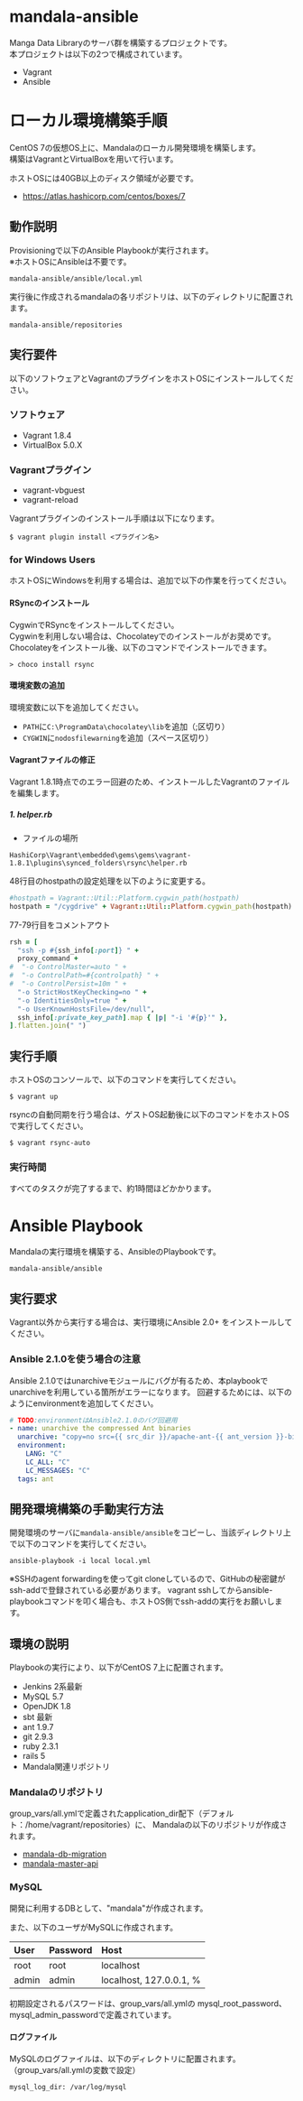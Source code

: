 # mandala-ansible

Manga Data Libraryのサーバ群を構築するプロジェクトです。  
本プロジェクトは以下の2つで構成されています。

- Vagrant
- Ansible


# ローカル環境構築手順

CentOS 7の仮想OS上に、Mandalaのローカル開発環境を構築します。  
構築はVagrantとVirtualBoxを用いて行います。

ホストOSには40GB以上のディスク領域が必要です。
- https://atlas.hashicorp.com/centos/boxes/7


## 動作説明

Provisioningで以下のAnsible Playbookが実行されます。  
※ホストOSにAnsibleは不要です。  

    mandala-ansible/ansible/local.yml

実行後に作成されるmandalaの各リポジトリは、以下のディレクトリに配置されます。

    mandala-ansible/repositories


## 実行要件

以下のソフトウェアとVagrantのプラグインをホストOSにインストールしてください。

### ソフトウェア

- Vagrant 1.8.4
- VirtualBox 5.0.X

### Vagrantプラグイン

- vagrant-vbguest
- vagrant-reload

Vagrantプラグインのインストール手順は以下になります。

```
$ vagrant plugin install <プラグイン名>
```


### for Windows Users

ホストOSにWindowsを利用する場合は、追加で以下の作業を行ってください。

#### RSyncのインストール

CygwinでRSyncをインストールしてください。  
Cygwinを利用しない場合は、Chocolateyでのインストールがお奨めです。  
Chocolateyをインストール後、以下のコマンドでインストールできます。

```
> choco install rsync
```

#### 環境変数の追加

環境変数に以下を追加してください。

- ```PATH```に```C:\ProgramData\chocolatey\lib```を追加（;区切り）
- ```CYGWIN```に```nodosfilewarning```を追加（スペース区切り）

#### Vagrantファイルの修正

Vagrant 1.8.1時点でのエラー回避のため、インストールしたVagrantのファイルを編集します。

##### 1. helper.rb

- ファイルの場所

```
HashiCorp\Vagrant\embedded\gems\gems\vagrant-1.8.1\plugins\synced_folders\rsync\helper.rb
```

48行目のhostpathの設定処理を以下のように変更する。
```rb
#hostpath = Vagrant::Util::Platform.cygwin_path(hostpath)
hostpath = "/cygdrive" + Vagrant::Util::Platform.cygwin_path(hostpath)
```

77-79行目をコメントアウト

```rb
rsh = [
  "ssh -p #{ssh_info[:port]} " +
  proxy_command +
#  "-o ControlMaster=auto " +
#  "-o ControlPath=#{controlpath} " +
#  "-o ControlPersist=10m " +
  "-o StrictHostKeyChecking=no " +
  "-o IdentitiesOnly=true " +
  "-o UserKnownHostsFile=/dev/null",
  ssh_info[:private_key_path].map { |p| "-i '#{p}'" },
].flatten.join(" ")
```


## 実行手順

ホストOSのコンソールで、以下のコマンドを実行してください。  

    $ vagrant up

rsyncの自動同期を行う場合は、ゲストOS起動後に以下のコマンドをホストOSで実行してください。

    $ vagrant rsync-auto


### 実行時間

すべてのタスクが完了するまで、約1時間ほどかかります。  


# Ansible Playbook

Mandalaの実行環境を構築する、AnsibleのPlaybookです。

    mandala-ansible/ansible


## 実行要求

Vagrant以外から実行する場合は、実行環境にAnsible 2.0+ をインストールしてください。


### Ansible 2.1.0を使う場合の注意

Ansible 2.1.0ではunarchiveモジュールにバグが有るため、本playbookでunarchiveを利用している箇所がエラーになります。
回避するためには、以下のようにenvironmentを追加してください。

```yml
# TODO:environmentはAnsible2.1.0のバグ回避用
- name: unarchive the compressed Ant binaries
  unarchive: "copy=no src={{ src_dir }}/apache-ant-{{ ant_version }}-bin.tar.gz dest=/usr/local creates=/usr/local/apache-ant-{{ ant_version }}"
  environment:
    LANG: "C"
    LC_ALL: "C"
    LC_MESSAGES: "C"
  tags: ant
```


## 開発環境構築の手動実行方法

開発環境のサーバに```mandala-ansible/ansible```をコピーし、当該ディレクトリ上で以下のコマンドを実行してください。

    ansible-playbook -i local local.yml

※SSHのagent forwardingを使ってgit cloneしているので、GitHubの秘密鍵がssh-addで登録されている必要があります。
vagrant sshしてからansible-playbookコマンドを叩く場合も、ホストOS側でssh-addの実行をお願いします。


## 環境の説明

Playbookの実行により、以下がCentOS 7上に配置されます。

- Jenkins 2系最新
- MySQL 5.7
- OpenJDK 1.8
- sbt 最新
- ant 1.9.7
- git 2.9.3
- ruby 2.3.1
- rails 5
- Mandala関連リポジトリ


### Mandalaのリポジトリ

group_vars/all.ymlで定義されたapplication_dir配下（デフォルト：/home/vagrant/repositories）に、
Mandalaの以下のリポジトリが作成されます。

- [mandala-db-migration](https://github.com/manga-data-library/mandala-db-migration)
- [mandala-master-api](https://github.com/manga-data-library/mandala-master-api)


### MySQL

開発に利用するDBとして、"mandala"が作成されます。

また、以下のユーザがMySQLに作成されます。

| User   | Password  | Host      |
| :----- | :-------- | :-------- |
| root   | root      | localhost |
| admin  | admin     | localhost, 127.0.0.1, % |

初期設定されるパスワードは、group_vars/all.ymlの
mysql_root_password、mysql_admin_passwordで定義されています。


#### ログファイル

MySQLのログファイルは、以下のディレクトリに配置されます。（group_vars/all.ymlの変数で設定）

    mysql_log_dir: /var/log/mysql

